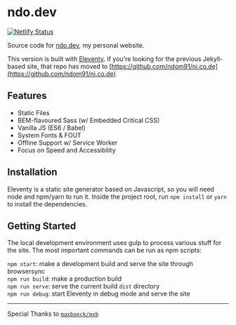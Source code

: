 # ndo.dev

[![Netlify Status](https://api.netlify.com/api/v1/badges/57999461-2350-4da3-8788-ca4e0e6dcb30/deploy-status)](https://app.netlify.com/sites/mxb/deploys)  

Source code for [ndo.dev](https://ndo.dev), my personal website.  

This version is built with [Eleventy](https://www.11ty.io). If you're looking for the previous Jekyll-based site, that repo has moved to [https://github.com/ndom91/ni.co.de](https://github.com/ndom91/ni.co.de)

## Features

* Static Files
* BEM-flavoured Sass (w/ Embedded Critical CSS)
* Vanilla JS (ES6 / Babel)
* System Fonts & FOUT
* Offline Support w/ Service Worker
* Focus on Speed and Accessibility

## Installation

Eleventy is a static site generator based on Javascript, so you will need node and npm/yarn to run it.
Inside the project root, run `npm install` or `yarn` to install the dependencies.

## Getting Started

The local development environment uses gulp to process various stuff for the site. 
The most important commands can be run as npm scripts:

`npm start`: make a development build and serve the site through browsersync  
`npm run build`: make a production build  
`npm run serve`: serve the current build `dist` directory  
`npm run debug`: start Eleventy in debug mode and serve the site  

--- 

Special Thanks to [`maxboeck/mxb`](https://github.com/maxboeck/mxb)
